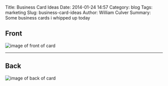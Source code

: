 Title: Business Card Ideas
Date: 2014-01-24 14:57
Category: blog
Tags: marketing
Slug: business-card-ideas
Author: William Culver
Summary: Some business cards i whipped up today

## Front

![image of front of card](/static/img/businesscards/front.svg "Front Side")

---------------------------

## Back

![image of back of card](/static/img/businesscards/back.svg "Back Side")

